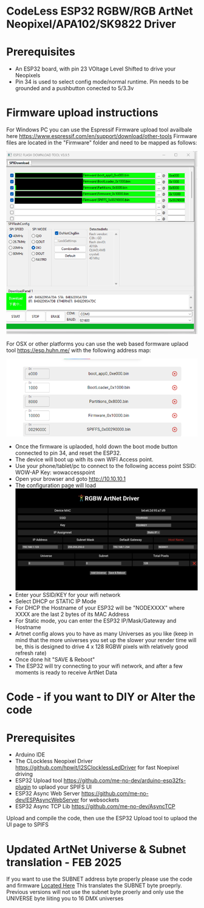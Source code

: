 # CodeLess ESP32 RGBW/RGB ArtNet Neopixel/APA102/SK9822 Driver
 # Prerequisites

-  An ESP32 board, with pin 23 VOltage Level Shifted to drive your Neopixels
-  Pin 34 is used to select config mode/normal runtime. Pin needs to be grounded and a pushbutton conected to 5/3.3v

# Firmware upload instructions

For Windows PC you can use the Espressif Firmware upload tool availbale here https://www.espressif.com/en/support/download/other-tools
Firmware files are located in the "Firmware" folder and need to be mapped as follows:

![Espressif Upload Tool](https://github.com/leonyuhanov/ESP32_RGBW_ArtNet/blob/main/Firmware/ESPTool.png)

For OSX or other platforms you can use the web based formware uplaod tool https://esp.huhn.me/ with the following address map:

![Web Upload Tool](https://github.com/leonyuhanov/ESP32_RGBW_ArtNet/blob/main/Firmware/ONLINETool.png)

-  Once the firmware is uplaoded, hold down the boot mode button connected to pin 34, and reset the ESP32. 
-  The device will boot up with its own WIFI Access point.
-  Use your phone/tablet/pc to connect to the following access point
SSID: WOW-AP
Key: wowaccesspoint
-  Open your browser and goto http://10.10.10.1
-  The configuration page will load 
![Web UI](https://github.com/leonyuhanov/ESP32_RGBW_ArtNet/blob/main/Firmware/ui.jpg)
-  Enter your SSID/KEY for your wifi network
-  Select DHCP or STATIC IP Mode
-  For DHCP the Hostname of your ESP32 will be "NODEXXXX" where XXXX are the last 2 bytes of its MAC Address
-  For Static mode, you can enter the ESP32 IP/Mask/Gateway and Hostname
-  Artnet config alows you to have as many Universes as you like (keep in mind that the more universes you set up the slower your render time will be, this is designed to drive 4 x 128 RGBW pixels with relatively good refresh rate)
-  Once done hit "SAVE & Reboot"
-  The ESP32 will try connecting to your wifi network, and after a few moments is ready to receive ArtNet Data

# Code - if you want to DIY or Alter the code
  # Prerequisites

  - Arduino IDE 
  - The CLockless Neopixel Driver https://github.com/hpwit/I2SClocklessLedDriver for fast Noepixel driving
  - ESP32 Upload tool https://github.com/me-no-dev/arduino-esp32fs-plugin to uplaod your SPIFS UI
  - ESP32 Async Web Server https://github.com/me-no-dev/ESPAsyncWebServer for websockets
  - ESP32 Async TCP Lib https://github.com/me-no-dev/AsyncTCP

Upload and compile the code, then use the ESP32 Upload tool to uplaod the UI page to SPIFS

# Updated ArtNet Universe & Subnet translation - FEB 2025

If you want to use the SUBNET address byte properly please use the code and firmware [Located Here](https://github.com/leonyuhanov/ESP32_RGBW_ArtNet/tree/main/ESP32_RGBW_ArtNetNode_UNISBUNETFix)
This translates the SUBNET byte proeprly. Previous versions will not use the subnet byte proerly and only use the UNIVERSE byte liiting you to 16 DMX universes
